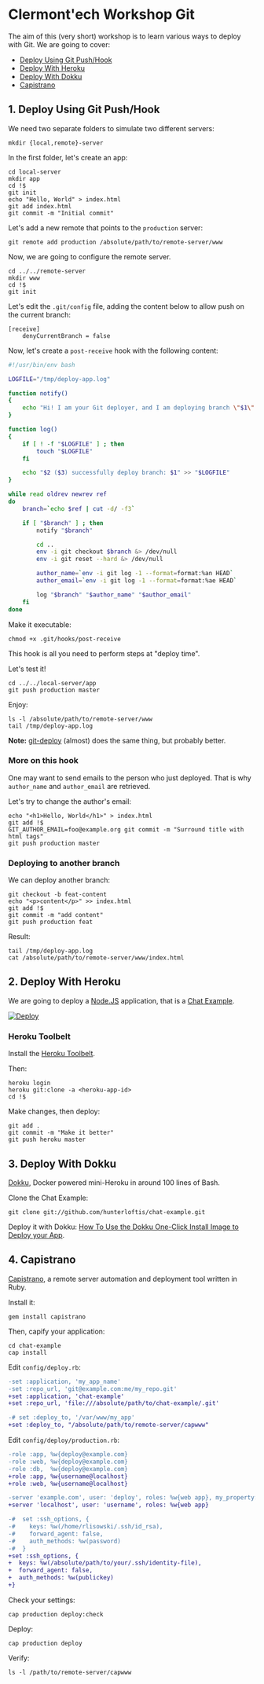 Clermont'ech Workshop Git
=========================

The aim of this (very short) workshop is to learn various ways to deploy with
Git. We are going to cover:

* [Deploy Using Git Push/Hook](#1-deploy-using-git-pushhook)
* [Deploy With Heroku](#2-deploy-with-heroku)
* [Deploy With Dokku](#3-deploy-with-dokku)
* [Capistrano](#4-capistrano)


## 1. Deploy Using Git Push/Hook

We need two separate folders to simulate two different servers:

    mkdir {local,remote}-server

In the first folder, let's create an app:

    cd local-server
    mkdir app
    cd !$
    git init
    echo "Hello, World" > index.html
    git add index.html
    git commit -m "Initial commit"

Let's add a new remote that points to the `production` server:

    git remote add production /absolute/path/to/remote-server/www

Now, we are going to configure the remote server.

    cd ../../remote-server
    mkdir www
    cd !$
    git init

Let's edit the `.git/config` file, adding the content below to allow push on the
current branch:

```
[receive]
    denyCurrentBranch = false
```

Now, let's create a `post-receive` hook with the following content:

``` bash
#!/usr/bin/env bash

LOGFILE="/tmp/deploy-app.log"

function notify()
{
    echo "Hi! I am your Git deployer, and I am deploying branch \"$1\" right now :-)"
}

function log()
{
    if [ ! -f "$LOGFILE" ] ; then
        touch "$LOGFILE"
    fi

    echo "$2 ($3) successfully deploy branch: $1" >> "$LOGFILE"
}

while read oldrev newrev ref
do
    branch=`echo $ref | cut -d/ -f3`

    if [ "$branch" ] ; then
        notify "$branch"

        cd ..
        env -i git checkout $branch &> /dev/null
        env -i git reset --hard &> /dev/null

        author_name=`env -i git log -1 --format=format:%an HEAD`
        author_email=`env -i git log -1 --format=format:%ae HEAD`

        log "$branch" "$author_name" "$author_email"
    fi
done
```

Make it executable:

    chmod +x .git/hooks/post-receive

This hook is all you need to perform steps at "deploy time".

Let's test it!

    cd ../../local-server/app
    git push production master

Enjoy:

    ls -l /absolute/path/to/remote-server/www
    tail /tmp/deploy-app.log

**Note:** [git-deploy](https://github.com/mislav/git-deploy) (almost) does the
same thing, but probably better.

### More on this hook

One may want to send emails to the person who just deployed. That is why
`author_name` and `author_email` are retrieved.

Let's try to change the author's email:

    echo "<h1>Hello, World</h1>" > index.html
    git add !$
    GIT_AUTHOR_EMAIL=foo@example.org git commit -m "Surround title with html tags"
    git push production master

### Deploying to another branch

We can deploy another branch:

    git checkout -b feat-content
    echo "<p>content</p>" >> index.html
    git add !$
    git commit -m "add content"
    git push production feat

Result:

    tail /tmp/deploy-app.log
    cat /absolute/path/to/remote-server/www/index.html


## 2. Deploy With Heroku

We are going to deploy a [Node.JS](http://nodejs.org/) application, that is a
[Chat Example](https://github.com/hunterloftis/chat-example).

[![Deploy](https://www.herokucdn.com/deploy/button.png)](https://heroku.com/deploy?template=https://github.com/hunterloftis/chat-example)

### Heroku Toolbelt

Install the [Heroku Toolbelt](https://toolbelt.heroku.com/).

Then:

    heroku login
    heroku git:clone -a <heroku-app-id>
    cd !$

Make changes, then deploy:

    git add .
    git commit -m "Make it better"
    git push heroku master


## 3. Deploy With Dokku

[Dokku](https://github.com/progrium/dokku), Docker powered mini-Heroku in around
100 lines of Bash.

Clone the Chat Example:

    git clone git://github.com/hunterloftis/chat-example.git

Deploy it with Dokku: [How To Use the Dokku One-Click Install Image to Deploy
your
App](https://www.digitalocean.com/community/tutorials/how-to-use-the-dokku-one-click-install-image-to-deploy-your-app).

## 4. Capistrano

[Capistrano](http://capistranorb.com/), a remote server automation and
deployment tool written in Ruby.

Install it:

    gem install capistrano

Then, capify your application:

    cd chat-example
    cap install

Edit `config/deploy.rb`:

``` diff
-set :application, 'my_app_name'
-set :repo_url, 'git@example.com:me/my_repo.git'
+set :application, 'chat-example'
+set :repo_url, 'file:///absolute/path/to/chat-example/.git'

-# set :deploy_to, '/var/www/my_app'
+set :deploy_to, "/absolute/path/to/remote-server/capwww"
```

Edit `config/deploy/production.rb`:

``` diff
-role :app, %w{deploy@example.com}
-role :web, %w{deploy@example.com}
-role :db,  %w{deploy@example.com}
+role :app, %w{username@localhost}
+role :web, %w{username@localhost}

-server 'example.com', user: 'deploy', roles: %w{web app}, my_property: :my_value
+server 'localhost', user: 'username', roles: %w{web app}

-#  set :ssh_options, {
-#    keys: %w(/home/rlisowski/.ssh/id_rsa),
-#    forward_agent: false,
-#    auth_methods: %w(password)
-#  }
+set :ssh_options, {
+  keys: %w(/absolute/path/to/your/.ssh/identity-file),
+  forward_agent: false,
+  auth_methods: %w(publickey)
+}
```

Check your settings:

    cap production deploy:check

Deploy:

    cap production deploy

Verify:

    ls -l /path/to/remote-server/capwww
